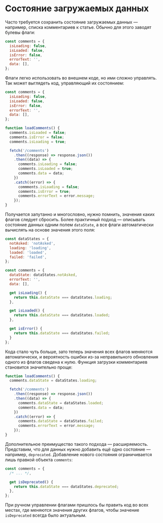 # Состояние загружаемых данных

Часто требуется сохранить состояние загружаемых данных — например, списка комментариев к статье. Обычно для этого заводят булевы флаги:

```javascript
const comments = {
  isLoading: false,
  isLoaded: false,
  isError: false,
  errorText: '',
  data: [],
};
```

Флаги легко использовать во внешнем коде, но ими сложно управлять. Так может выглядеть код, управляющий их состоянием:

```javascript
const comments = {
  isLoading: false,
  isLoaded: false,
  isError: false,
  errorText: '',
  data: [],
};

function loadComments() {
  comments.isLoaded = false;
  comments.isError = false;
  comments.isLoading = true;

  fetch('/comments')
    .then((response) => response.json())
    .then((data) => {
      comments.isLoading = false;
      comments.isLoaded = true;
      comments.data = data;
    })
    .catch((error) => {
      commments.isLoading = false;
      comments.isError = true;
      comments.errorText = error.message;
    });
}
```

Получается запутанно и многословно, нужно помнить, значения каких флагов следует сбросить. Более практичный подход — описывать состояние данных одним полем `dataState`, а все флаги автоматически вычислять на основе значения этого поля:

```javascript
const dataStates = {
  notAsked: 'notAsked',
  loading: 'loading',
  loaded: 'loaded',
  failed: 'failed',
};

const comments = {
  dataState: dataStates.notAsked,
  errorText: '',
  data: [],

  get isLoading() {
    return this.dataState === dataStates.loading;
  },

  get isLoaded() {
    return this.dataState === dataStates.loaded;
  },

  get isError() {
    return this.dataState === dataStates.failed;
  }
};
```

Кода стало чуть больше, зато теперь значения всех флагов меняются автоматически, и вероятность ошибки из-за неправильного обновления одного из флагов сведена к нулю. Функция загрузки комментариев становится значительно проще:

```javascript
function loadComments() {
  comments.dataState = dataStates.loading;

  fetch('/comments')
    .then((response) => response.json())
    .then((data) => {
      comments.dataState = dataStates.loaded;
      comments.data = data;
    })
    .catch((error) => {
      comments.dataState = dataStates.failed;
      comments.errorText = error.message;
    });
}
```

Дополнительное преимущество такого подхода — расширяемость. Представим, что для данных нужно добавить ещё одно состояние — например, `deprecated`. Добавление нового состояния ограничивается лишь правкой объекта `comments`:

```javascript
const comments = {
  /* ... */,

  get isDeprecated() {
    return this.dataState === dataStates.deprecated;
  },
};
```

При ручном управлении флагами пришлось бы править код во всех местах, где меняются значения других флагов, чтобы значение `isDeprecated` всегда было актуальным.
